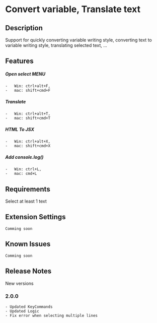 # Convert variable, Translate text

## Description

Support for quickly converting variable writing style, converting text to variable writing style, translating selected text, ...

## Features

##### Open select MENU

    -   Win: ctrl+alt+F,
    -   mac: shift+cmd+F

##### Translate

    -   Win: ctrl+alt+T,
    -   mac: shift+cmd+T

##### HTML To JSX

    -   Win: ctrl+alt+X,
    -   mac: shift+cmd+X

##### Add console.log()

    -   Win: ctrl+L,
    -   mac: cmd+L

## Requirements

Select at least 1 text

## Extension Settings

    Comming soon

## Known Issues

    Comming soon

## Release Notes

New versions

### 2.0.0

    - Updated KeyCommands
    - Updated Logic
    - Fix error when selecting multiple lines

#
